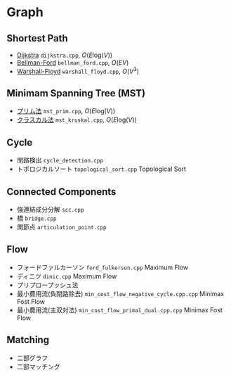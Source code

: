# Graph

## Shortest Path
- [Dijkstra](./dijkstra.cpp)  `dijkstra.cpp`, $O(E\text{log}(V))$ 
- [Bellman-Ford](./bellman_ford.cpp) `bellman_ford.cpp`, $O(EV)$ 
- [Warshall-Floyd](./warshall_floyd.cpp)  `warshall_floyd.cpp`, $O(V^3)$ 


## Minimam Spanning Tree (MST)
- [プリム法](./mst_prim.cpp) `mst_prim.cpp`, $O(E\text{log}(V))$ 
- [クラスカル法](./mst_kruskal.cpp) `mst_kruskal.cpp`, $O(E\text{log}(V))$     

## Cycle
- 閉路検出 `cycle_detection.cpp`
- トポロジカルソート `topological_sort.cpp` Topological Sort

## Connected Components
- 強連結成分分解 `scc.cpp`
- 橋 `bridge.cpp`
- 関節点 `articulation_point.cpp`

## Flow
- フォードファルカーソン `ford_fulkerson.cpp` Maximum Flow 
- ディニツ `dinic.cpp` Maximum Flow 
- プリプロープッシュ法
- 最小費用流(負閉路除去) `min_cost_flow_negative_cycle.cpp.cpp` Minimax Fost Flow
- 最小費用流(主双対法) `min_cost_flow_primal_dual.cpp.cpp` Minimax Fost Flow


## Matching
- 二部グラフ
- 二部マッチング


